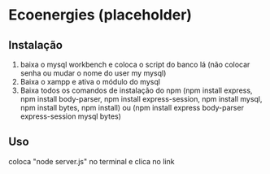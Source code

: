 # Ecoenergies (placeholder)

## Instalação
1. baixa o mysql workbench e coloca o script do banco lá (não colocar senha ou mudar o nome do user my mysql)
2. Baixa o xampp e ativa o módulo do mysql
3. Baixa todos os comandos de instalação do npm (npm install express, npm install body-parser, npm install express-session, npm install mysql, npm install bytes, npm install) ou (npm install express body-parser express-session mysql bytes)


## Uso
coloca "node server.js" no terminal e clica no link

